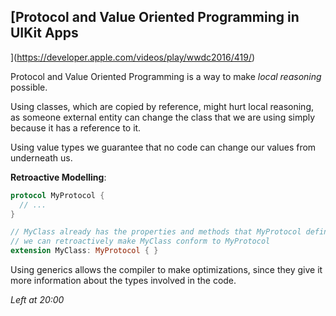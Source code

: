 ## [Protocol and Value Oriented Programming in UIKit Apps
](https://developer.apple.com/videos/play/wwdc2016/419/)

Protocol and Value Oriented Programming is a way to make _local
reasoning_ possible.

Using classes, which are copied by reference, might hurt local
reasoning, as someone external entity can change the class that
we are using simply because it has a reference to it.

Using value types we guarantee that no code can change our
values from underneath us.

**Retroactive Modelling**:

```swift
protocol MyProtocol {
  // ...
}

// MyClass already has the properties and methods that MyProtocol defines, so
// we can retroactively make MyClass conform to MyProtocol
extension MyClass: MyProtocol { }
```

Using generics allows the compiler to make optimizations, since
they give it more information about the types involved in the
code.

_Left at 20:00_
